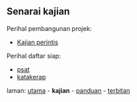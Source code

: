 ---
---

## Senarai kajian

Perihal pembangunan projek:

* [Kajian perintis][101]

Perihal daftar siap:

* [psat][201]
* [katakerap][202]

laman: [utama][0] - **kajian** - [panduan][2] - [terbitan][3]

  [0]: ../index.md
  [2]: ../panduan/index.md
  [3]: ../terbitan/index.md
  [101]: perintis.md
  [201]: psat.md
  [202]: katakerap.md
